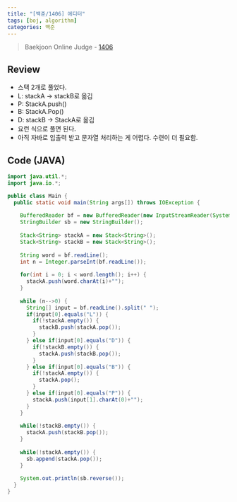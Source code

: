 ```yaml
---
title: "[백준/1406] 에디터"
tags: [boj, algorithm]
categories: 백준
---
```

> Baekjoon Online Judge - [1406](https://www.acmicpc.net/problem/1406)

## Review
* 스택 2개로 풀었다.
* L: stackA -> stackB로 옮김
* P: StackA.push()
* B: StackA.Pop()
* D: stackB -> StackA로 옮김
* 요런 식으로 풀면 된다.
* 아직 자바로 입출력 받고 문자열 처리하는 게 어렵다. 수련이 더 필요함.

## Code (JAVA)
```java
import java.util.*;
import java.io.*;

public class Main {
  public static void main(String args[]) throws IOException {
   
    BufferedReader bf = new BufferedReader(new InputStreamReader(System.in));
    StringBuilder sb = new StringBuilder();
    
    Stack<String> stackA = new Stack<String>();
    Stack<String> stackB = new Stack<String>();
    
    String word = bf.readLine();
    int n = Integer.parseInt(bf.readLine());
    
    for(int i = 0; i < word.length(); i++) {
      stackA.push(word.charAt(i)+"");
    }
    
    while (n-->0) {
      String[] input = bf.readLine().split(" ");
      if(input[0].equals("L")) {
        if(!stackA.empty()) {
          stackB.push(stackA.pop());
        }
      } else if(input[0].equals("D")) {
        if(!stackB.empty()) {
          stackA.push(stackB.pop());
        }
      } else if(input[0].equals("B")) {
        if(!stackA.empty()) {
          stackA.pop();
        }
      } else if(input[0].equals("P")) {
        stackA.push(input[1].charAt(0)+"");
      }
    }
    
    while(!stackB.empty()) {
      stackA.push(stackB.pop());
    }
    
    while(!stackA.empty()) {
      sb.append(stackA.pop());
    }
    
    System.out.println(sb.reverse());
  }
}
```